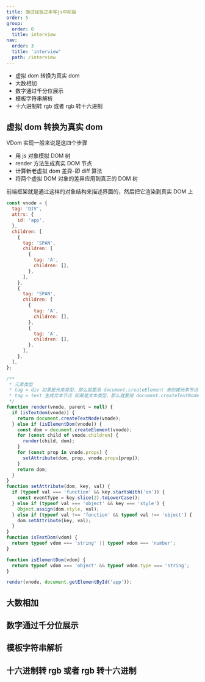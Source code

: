 ```yaml
---
title: 面试经验之手写js中阶版
order: 5
group:
  order: 0
  title: interview
nav:
  order: 3
  title: 'interview'
  path: /interview
---
```


- 虚拟 dom 转换为真实 dom
- 大数相加
- 数字通过千分位展示
- 模板字符串解析
- 十六进制转 rgb 或者 rgb 转十六进制

## 虚拟 dom 转换为真实 dom

VDom 实现一般来说是这四个步骤

- 用 js 对象模拟 DOM 树
- render 方法生成真实 DOM 节点
- 计算新老虚拟 dom 差异-即 diff 算法
- 将两个虚拟 DOM 对象的差异应用到真正的 DOM 树

前端框架就是通过这样的对象结构来描述界面的，然后把它渲染到真实 DOM 上

```js
const vnode = {
  tag: 'DIV',
  attrs: {
    id: 'app',
  },
  children: [
    {
      tag: 'SPAN',
      children: [
        {
          tag: 'A',
          children: [],
        },
      ],
    },
    {
      tag: 'SPAN',
      children: [
        {
          tag: 'A',
          children: [],
        },
        {
          tag: 'A',
          children: [],
        },
      ],
    },
  ],
};

/**
 * 元素类型
 * tag = div 如果是元素类型，那么就要用 document.createElement 来创建元素节点，元素节点还有属性要处理，并且要递归的渲染子节点。
 * tag = text 生成文本节点 如果是文本类型，那么就要用 document.createTextNode 来创建文本节点。
 */
function render(vnode, parent = null) {
  if (isTextdom(vnode)) {
    return document.createTextNode(vnode);
  } else if (isElementDom(vnode)) {
    const dom = document.createElement(vnode);
    for (const child of vnode.children) {
      render(child, dom);
    }
    for (const prop in vnode.props) {
      setAttribute(dom, prop, vnode.props[prop]);
    }
    return dom;
  }
}
function setAttribute(dom, key, val) {
  if (typeof val === 'function' && key.startsWith('on')) {
    const eventType = key.slice(2).toLowerCase();
  } else if (typeof val === 'object' && key === 'style') {
    Object.assign(dom.style, val);
  } else if (typeof val !== 'function' && typeof val !== 'object') {
    dom.setAttribute(key, val);
  }
}
function isTextDom(vdom) {
  return typeof vdom === 'string' || typeof vdom === 'number';
}

function isElementDom(vdom) {
  return typeof vdom === 'object' && typeof vdom.type === 'string';
}

render(vnode, document.getElementById('app'));
```

## 大数相加

## 数字通过千分位展示

## 模板字符串解析

## 十六进制转 rgb 或者 rgb 转十六进制
